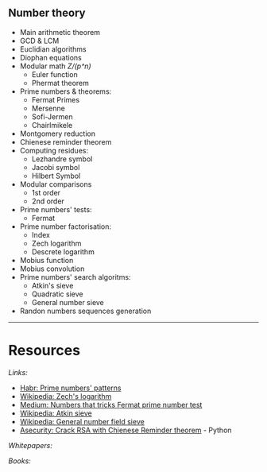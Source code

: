 ## Number theory

* Main arithmetic theorem
* GCD & LCM
* Euclidian algorithms
* Diophan equations
* Modular math *Z/(p^n)*
    * Euler function
    * Phermat theorem
* Prime numbers & theorems:    
    * Fermat Primes
    * Mersenne
    * Sofi-Jermen
    * Chairlmikele
* Montgomery reduction
* Chienese reminder theorem
* Computing residues:
    * Lezhandre symbol
    * Jacobi symbol
    * Hilbert Symbol
* Modular comparisons
    * 1st order
    * 2nd order
* Prime numbers' tests:
    * Fermat
* Prime number factorisation:
    * Index
    * Zech logarithm
    * Descrete logarithm
* Mobius function
* Mobius convolution
* Prime numbers' search algoritms:
    * Atkin's sieve
    * Quadratic sieve
    * General number sieve
* Randon numbers sequences generation

___

# Resources

*Links:*
* [Habr: Prime numbers' patterns](https://habr.com/ru/post/533066/)
* [Wikipedia: Zech's logarithm](https://en.wikipedia.org/wiki/Zech%27s_logarithm)
* [Medium: Numbers that tricks Fermat prime number test](https://medium.com/asecuritysite-when-bob-met-alice/whats-special-about-561-it-s-a-number-that-that-tricks-the-fermat-prime-number-test-ef7743da8fd3)
* [Wikipedia: Atkin sieve](https://ru.wikipedia.org/wiki/Решето_Аткина)
* [Wikipedia: General number field sieve](https://en.wikipedia.org/wiki/General_number_field_sieve)
* [Asecurity: Crack RSA with Chienese Reminder theorem](https://asecuritysite.com/cracking/rsa_crt) - Python


*Whitepapers:*

*Books:*
